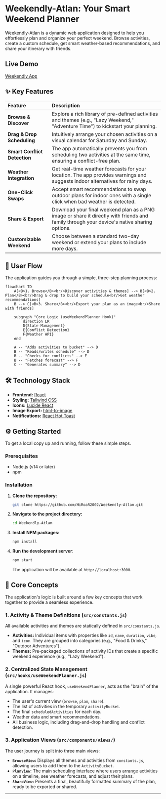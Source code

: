 # Weekendly-Atlan: Your Smart Weekend Planner

Weekendly-Atlan is a dynamic web application designed to help you effortlessly plan and organize your perfect weekend. Browse activities, create a custom schedule, get smart weather-based recommendations, and share your itinerary with friends.

## Live Demo  
[Weekendly App](https://weekendly-atlan.vercel.app/)

## ✨ Key Features

| Feature                      | Description                                                                                                                                |
| :--------------------------- | :----------------------------------------------------------------------------------------------------------------------------------------- |
| **Browse & Discover**        | Explore a rich library of pre-defined activities and themes (e.g., "Lazy Weekend," "Adventure Time") to kickstart your planning.           |
| **Drag & Drop Scheduling**   | Intuitively arrange your chosen activities on a visual calendar for Saturday and Sunday.                                                   |
| **Smart Conflict Detection** | The app automatically prevents you from scheduling two activities at the same time, ensuring a conflict-free plan.                         |
| **Weather Integration**      | Get real-time weather forecasts for your location. The app provides warnings and suggests indoor alternatives for rainy days.              |
| **One-Click Swaps**          | Accept smart recommendations to swap outdoor plans for indoor ones with a single click when bad weather is detected.                       |
| **Share & Export**           | Download your final weekend plan as a PNG image or share it directly with friends and family through your device's native sharing options. |
| **Customizable Weekend**     | Choose between a standard two-day weekend or extend your plans to include more days.                                                       |

## 🚀 User Flow

The application guides you through a simple, three-step planning process:

```mermaid
flowchart TD
    A[<B>1. Browse</B><br/>Discover activities & themes] --> B[<B>2. Plan</B><br/>Drag & drop to build your schedule<br/>Get weather recommendations]
    B --> C[<B>3. Share</B><br/>Export your plan as an image<br/>Share with friends]

    subgraph "Core Logic (useWeekendPlanner Hook)"
        direction LR
        D{State Management}
        E{Conflict Detection}
        F{Weather API}
    end

    A -- "Adds activities to bucket" --> D
    B -- "Reads/writes schedule" --> D
    B -- "Checks for conflicts" --> E
    B -- "Fetches forecast" --> F
    C -- "Generates summary" --> D
```

## 🛠️ Technology Stack

- **Frontend:** [React](https://reactjs.org/)
- **Styling:** [Tailwind CSS](https://tailwindcss.com/)
- **Icons:** [Lucide React](https://lucide.dev/)
- **Image Export:** [html-to-image](https://github.com/bubkoo/html-to-image)
- **Notifications:** [React Hot Toast](https://react-hot-toast.com/)

## ⚙️ Getting Started

To get a local copy up and running, follow these simple steps.

### Prerequisites

- Node.js (v14 or later)
- npm

### Installation

1.  **Clone the repository:**
    ```sh
    git clone https://github.com/HiRoaR2002/Weekendly-Atlan.git
    ```
2.  **Navigate to the project directory:**
    ```sh
    cd Weekendly-Atlan
    ```
3.  **Install NPM packages:**
    ```sh
    npm install
    ```
4.  **Run the development server:**
    ```sh
    npm start
    ```
    The application will be available at `http://localhost:3000`.

## 🧠 Core Concepts

The application's logic is built around a few key concepts that work together to provide a seamless experience.

### 1. Activity & Theme Definitions (`src/constants.js`)

All available activities and themes are statically defined in `src/constants.js`.

- **Activities:** Individual items with properties like `id`, `name`, `duration`, `vibe`, and `icon`. They are grouped into categories (e.g., "Food & Drinks," "Outdoor Adventures").
- **Themes:** Pre-packaged collections of activity IDs that create a specific weekend experience (e.g., "Lazy Weekend").

### 2. Centralized State Management (`src/hooks/useWeekendPlanner.js`)

A single powerful React hook, `useWeekendPlanner`, acts as the "brain" of the application. It manages:

- The user's current view (`browse`, `plan`, `share`).
- The list of activities in the temporary `activityBucket`.
- The final `scheduledActivities` for each day.
- Weather data and smart recommendations.
- All business logic, including drag-and-drop handling and conflict detection.

### 3. Application Views (`src/components/views/`)

The user journey is split into three main views:

- **`BrowseView`:** Displays all themes and activities from `constants.js`, allowing users to add them to the `ActivityBucket`.
- **`PlanView`:** The main scheduling interface where users arrange activities on a timeline, see weather forecasts, and adjust their plans.
- **`ShareView`:** Presents a final, beautifully formatted summary of the plan, ready to be exported or shared.

---

